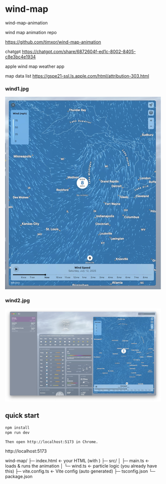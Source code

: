# wind-map
wind-map-animation


wind map animation repo

https://github.com/timxor/wind-map-animation



chatgpt
https://chatgpt.com/share/6872604f-ed1c-8002-8405-c8e3bc4e1934


apple wind map weather app

map data list
https://gspe21-ssl.ls.apple.com/html/attribution-303.html




### wind1.jpg


![wind1.jpg](./wind1.jpg)


### wind2.jpg


![wind2.jpg](./wind2.jpg)





## quick start


```
npm install
npm run dev
```


```
Then open http://localhost:5173 in Chrome.
```

http://localhost:5173






wind-map/
├─ index.html             ← your HTML (with <canvas>)
├─ src/
│  ├─ main.ts             ← loads & runs the animation
│  └─ wind.ts             ← particle logic (you already have this)
├─ vite.config.ts         ← Vite config (auto generated)
├─ tsconfig.json
└─ package.json
